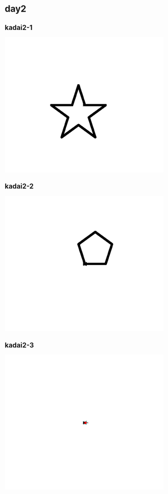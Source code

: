 # day2

## kadai2-1

![star](./images/star.png)

## kadai2-2

![pentagon](./images/pentagon.png)

## kadai2-3

![look](./images/look.png)

